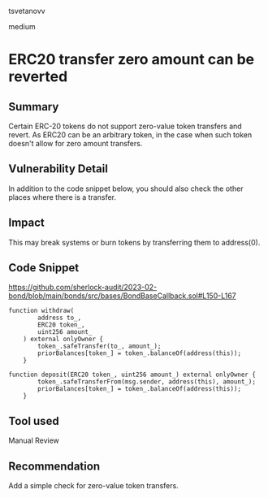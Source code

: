 tsvetanovv

medium

# ERC20 transfer zero amount can be reverted

## Summary
Certain ERC-20 tokens do not support zero-value token transfers and revert.
As ERC20 can be an arbitrary token, in the case when such token doesn't allow for zero amount transfers.

## Vulnerability Detail
In addition to the code snippet below, you should also check the other places where there is a transfer.

## Impact
This may break systems or burn tokens by transferring them to address(0).

## Code Snippet
https://github.com/sherlock-audit/2023-02-bond/blob/main/bonds/src/bases/BondBaseCallback.sol#L150-L167
```solidity
function withdraw(
        address to_,
        ERC20 token_,
        uint256 amount_
    ) external onlyOwner { 
        token_.safeTransfer(to_, amount_); 
        priorBalances[token_] = token_.balanceOf(address(this));
    }

function deposit(ERC20 token_, uint256 amount_) external onlyOwner {
        token_.safeTransferFrom(msg.sender, address(this), amount_); 
        priorBalances[token_] = token_.balanceOf(address(this));
    }
```

## Tool used

Manual Review

## Recommendation
Add a simple check for zero-value token transfers.